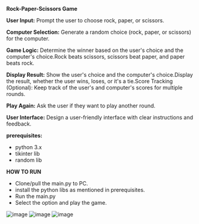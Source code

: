 **Rock-Paper-Scissors Game**

**User Input:** Prompt the user to choose rock, paper, or scissors.

**Computer Selection:** Generate a random choice (rock, paper, or scissors) for the computer.

**Game Logic:** Determine the winner based on the user's choice and the computer's choice.Rock beats scissors, scissors beat paper, and paper beats rock.

**Display Result:** Show the user's choice and the computer's choice.Display the result, whether the user wins, loses, or it's a tie.Score Tracking (Optional): Keep track of the user's and computer's scores for multiple rounds.

**Play Again:** Ask the user if they want to play another round.

**User Interface:** Design a user-friendly interface with clear instructions and feedback.

**prerequisites:**
* python 3.x
* tikinter lib
* random lib 



**HOW TO RUN**
* Clone/pull the main.py to PC.
* install the python libs as mentioned in prerequisites.
* Run the main.py
* Select the option and play the game.
  
![image](https://github.com/juhisreepothu/CODSOFT_RockPaperScissors/assets/174590970/a4172741-51b8-4fcc-b3bd-71634f7f2d3d)
![image](https://github.com/juhisreepothu/CODSOFT_RockPaperScissors/assets/174590970/1ec5de60-3c34-4fa2-9a8a-36d3c3a1a894)
![image](https://github.com/juhisreepothu/CODSOFT_RockPaperScissors/assets/174590970/d127a4d3-4476-4020-aa22-01e4d700d535)


